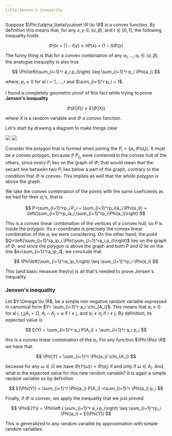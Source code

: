 ```yaml
---
title:Jensen's inequality
---
```


Suppose $\Phi:(\alpha,\beta)\subset \R \to \R$ is a convex function. By definition this means that, for any $x,y \in (\alpha,\beta)$, and $t\in [0,1]$, the following inequality holds


$$
\Phi(tx+(1-t)y) \leq t\Phi(x)+(1-t)\Phi(y)
$$


The funny thing is that for a convex combination of any $a_1, \ldots, a_r \in (\alpha, \beta)$, the analogue inequality  is also true


$$
\Phi\left(\sum_{i=1}^r a_i p_i\right) \leq \sum_{i=1}^r p_i \Phi(a_i)
$$


where, $p_i\geq 0$ for al $i=1,\dots, r$ and $\sum_{i=1}^r p_i = 1$. 

I found a completely geometric proof of this fact while trying to prove **Jensen's inequality**


$$
\Phi(E(X)) \leq E(\Phi(X))
$$


where $X$ is a random variable and $\Phi$ a convex function. 

Let's start by drawing a diagram to make things clear

<img src="2021-03-31-Jensens-inequality\light.png" class="pic_lightmode">
<img src="2021-03-31-Jensens-inequality\dark.png" class="pic_darkmode">

Consider the polygon that is formed when joining the $P_i = (a_i, \Phi(a_i))$. It must be a convex polygon, because if $P_{i_0}$ were contained in the convex hull of the others, since every $P_i$ lies on the graph of $\Phi$, that would mean that the secant line between two $P_i$ lies below a part of the graph, contrary to the condition that $\Phi$ is convex. This implies as well that the whole polygon is above the graph.

We take the convex combination of the points with the same coeficients as we had for their $a_i$'s, that is


$$
P=\sum_{i=1}^rp_i P_i = \sum_{i=1}^rp_i(a_i,\Phi(a_i)) = \left(\sum_{i=1}^rp_ia_i,\sum_{i=1}^rp_i\Phi(a_i)\right)
$$


This is a convex linear combination of the vertices of a convex hull, so $P$ is inside the polygon. Its $x$-coordinate is precisely the convex linear combination of the $a_i$ we were considering. On the other hand, the point $Q=\left(\sum_{i=1}^ra_ip_i,\Phi(\sum_{i=1}^ra_i p_i)\right)$ lies on the graph of $\Phi$, and since the polygon is above the graph and both $P$ and $Q$ lie on the line $x=\sum_{i=1}^ra_ip_i$, we conclude that 


$$
\Phi\left(\sum_{i=1}^ra_ip_i\right) \leq \sum_{i=1}^rp_i \Phi(a_i)
$$


This (and basic measure theory) is all that's needed to prove Jensen's inequality.



### Jensen's inequality

Let $Y:\Omega \to \R$, be a simple non negative random variable expressed in canonical form $Y= \sum_{i=1}^r a_i \chi_{A_i}$. This means that $a_i \geq 0$ for al $i$,  $\bigcup_i A_i = \Omega$, $A_i\cap A_j = \varnothing$ if $i\neq j$, and $a_i \neq a_j$ if $i\neq j$. By definition, its expected value is


$$
E(Y) = \sum_{i=1}^r a_i P(A_i) = \sum_{i=1}^r a_i p_i
$$


this is a convex linear combination of the $a_i$. For any function $\Phi:\R\to \R$ we have that


$$
\Phi(Y) = \sum_{i=1}^r \Phi(a_i) \chi_{A_i}
$$


because for any $\omega \in \Omega$ we have $\Phi(Y(\omega)) = \Phi(a_i)$ if and only if $\omega \in A_i$. And, what is the expected value for this new random variable? It is again a simple random variable so by definition


$$
E(\Phi(Y)) = \sum_{i=1}^r \Phi(a_i) P(A_i) =\sum_{i=1}^r \Phi(a_i) p_i
$$


Finally, if $\Phi$ is convex, we apply the inequality that we just proved


$$
\Phi(E(Y)) = \Phi\left ( \sum_{i=1}^r a_i p_i\right) \leq \sum_{i=1}^rp_i \Phi(a_i) = E(\Phi(Y))
$$


This is generalized to any random variable by approximation with simple random variables.